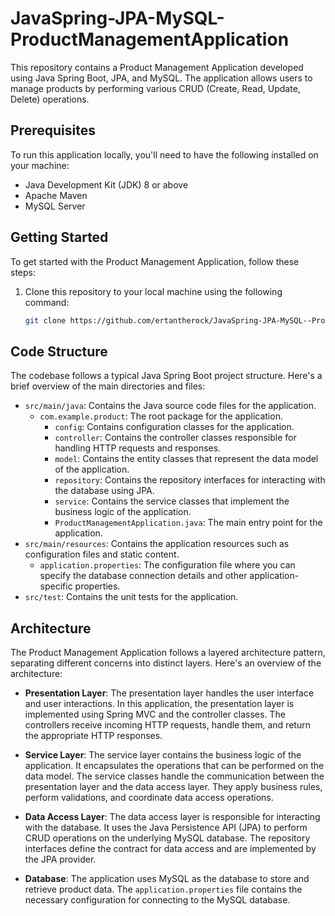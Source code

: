 # JavaSpring-JPA-MySQL-ProductManagementApplication

This repository contains a Product Management Application developed using Java Spring Boot, JPA, and MySQL. The application allows users to manage products by performing various CRUD (Create, Read, Update, Delete) operations.

## Prerequisites

To run this application locally, you'll need to have the following installed on your machine:

- Java Development Kit (JDK) 8 or above
- Apache Maven
- MySQL Server

## Getting Started

To get started with the Product Management Application, follow these steps:

1. Clone this repository to your local machine using the following command:

   ```bash
   git clone https://github.com/ertantherock/JavaSpring-JPA-MySQL--ProductManagementApplication.git


## Code Structure

The codebase follows a typical Java Spring Boot project structure. Here's a brief overview of the main directories and files:

- `src/main/java`: Contains the Java source code files for the application.
  - `com.example.product`: The root package for the application.
    - `config`: Contains configuration classes for the application.
    - `controller`: Contains the controller classes responsible for handling HTTP requests and responses.
    - `model`: Contains the entity classes that represent the data model of the application.
    - `repository`: Contains the repository interfaces for interacting with the database using JPA.
    - `service`: Contains the service classes that implement the business logic of the application.
    - `ProductManagementApplication.java`: The main entry point for the application.
- `src/main/resources`: Contains the application resources such as configuration files and static content.
  - `application.properties`: The configuration file where you can specify the database connection details and other application-specific properties.
- `src/test`: Contains the unit tests for the application.

## Architecture

The Product Management Application follows a layered architecture pattern, separating different concerns into distinct layers. Here's an overview of the architecture:

- **Presentation Layer**: The presentation layer handles the user interface and user interactions. In this application, the presentation layer is implemented using Spring MVC and the controller classes. The controllers receive incoming HTTP requests, handle them, and return the appropriate HTTP responses.

- **Service Layer**: The service layer contains the business logic of the application. It encapsulates the operations that can be performed on the data model. The service classes handle the communication between the presentation layer and the data access layer. They apply business rules, perform validations, and coordinate data access operations.

- **Data Access Layer**: The data access layer is responsible for interacting with the database. It uses the Java Persistence API (JPA) to perform CRUD operations on the underlying MySQL database. The repository interfaces define the contract for data access and are implemented by the JPA provider.

- **Database**: The application uses MySQL as the database to store and retrieve product data. The `application.properties` file contains the necessary configuration for connecting to the MySQL database.

